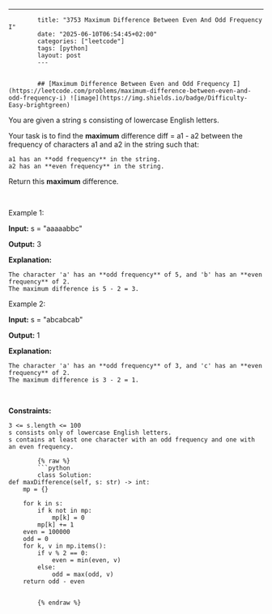 ---
            title: "3753 Maximum Difference Between Even And Odd Frequency I"
            date: "2025-06-10T06:54:45+02:00"
            categories: ["leetcode"]
            tags: [python]
            layout: post
            ---
            

            ## [Maximum Difference Between Even and Odd Frequency I](https://leetcode.com/problems/maximum-difference-between-even-and-odd-frequency-i) ![image](https://img.shields.io/badge/Difficulty-Easy-brightgreen)

You are given a string s consisting of lowercase English letters. 

Your task is to find the **maximum** difference diff = a1 - a2 between the frequency of characters a1 and a2 in the string such that:

	a1 has an **odd frequency** in the string.
	a2 has an **even frequency** in the string.

Return this **maximum** difference.

 

Example 1:

**Input:** s = "aaaaabbc"

**Output:** 3

**Explanation:**

	The character 'a' has an **odd frequency** of 5, and 'b' has an **even frequency** of 2.
	The maximum difference is 5 - 2 = 3.

Example 2:

**Input:** s = "abcabcab"

**Output:** 1

**Explanation:**

	The character 'a' has an **odd frequency** of 3, and 'c' has an **even frequency** of 2.
	The maximum difference is 3 - 2 = 1.

 

**Constraints:**

	3 <= s.length <= 100
	s consists only of lowercase English letters.
	s contains at least one character with an odd frequency and one with an even frequency.

            {% raw %}
            ```python
            class Solution:
    def maxDifference(self, s: str) -> int:
        mp = {}

        for k in s:
            if k not in mp:
                mp[k] = 0
            mp[k] += 1
        even = 100000
        odd = 0
        for k, v in mp.items():
            if v % 2 == 0:
                even = min(even, v)
            else:
                odd = max(odd, v)
        return odd - even

        
            {% endraw %}
            